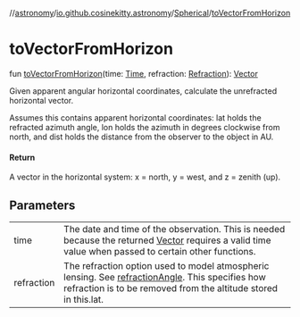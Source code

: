 //[astronomy](../../../index.md)/[io.github.cosinekitty.astronomy](../index.md)/[Spherical](index.md)/[toVectorFromHorizon](to-vector-from-horizon.md)

# toVectorFromHorizon

fun [toVectorFromHorizon](to-vector-from-horizon.md)(time: [Time](../-time/index.md), refraction: [Refraction](../-refraction/index.md)): [Vector](../-vector/index.md)

Given apparent angular horizontal coordinates, calculate the unrefracted horizontal vector.

Assumes this contains apparent horizontal coordinates: lat holds the refracted azimuth angle, lon holds the azimuth in degrees clockwise from north, and dist holds the distance from the observer to the object in AU.

#### Return

A vector in the horizontal system: x = north, y = west, and z = zenith (up).

## Parameters

| | |
|---|---|
| time | The date and time of the observation. This is needed because the returned [Vector](../-vector/index.md) requires a valid time value when passed to certain other functions. |
| refraction | The refraction option used to model atmospheric lensing. See [refractionAngle](../refraction-angle.md). This specifies how refraction is to be removed from the altitude stored in this.lat. |
